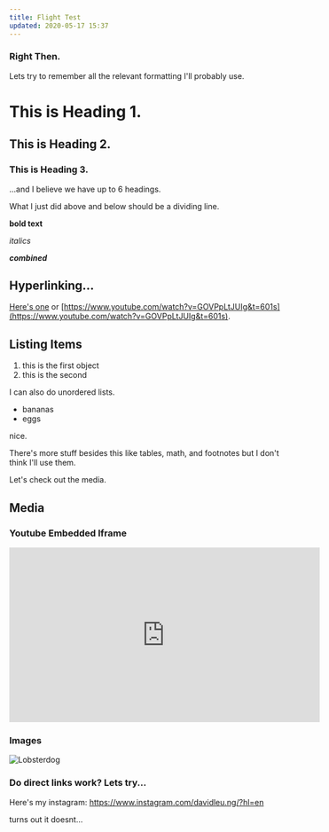 ```yaml
---
title: Flight Test
updated: 2020-05-17 15:37
---
```


### Right Then. 

Lets try to remember all the relevant formatting I'll probably use. 

# This is Heading 1. 

## This is Heading 2. 

### This is Heading 3. 

...and I believe we have up to 6 headings. 

<div class="divider"></div>

What I just did above and below should be a dividing line. 

<div class="divider"></div>

**bold text**

_italics_

**_combined_**

<div class="divider"></div>

## Hyperlinking...

[Here's one](https://www.youtube.com/watch?v=GOVPpLtJUIg&t=601s) or [https://www.youtube.com/watch?v=GOVPpLtJUIg&t=601s](https://www.youtube.com/watch?v=GOVPpLtJUIg&t=601s).

## Listing Items

1. this is the first object
2. this is the second

I can also do unordered lists.
* bananas
* eggs

nice. 

<div class="divider"></div>

There's more stuff besides this like tables, math, and footnotes but I don't think I'll use them. 

Let's check out the media. 

## Media

### Youtube Embedded Iframe

<iframe width="560" height="315" src="https://www.youtube.com/watch?v=-ZqBri8G0Kk" frameborder="0" allowfullscreen></iframe>

<div class="divider"></div>

### Images

![Lobsterdog](https://live.staticflickr.com/8408/8760046328_7edb93186a_b.jpg)

### Do direct links work? Lets try...

Here's my instagram: https://www.instagram.com/davidleu.ng/?hl=en

turns out it doesnt...



